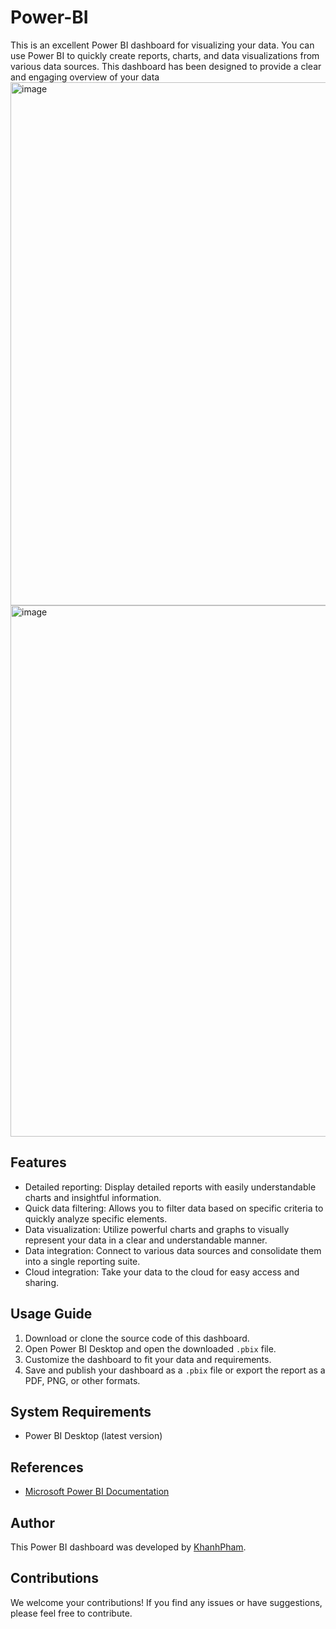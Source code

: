 # Power-BI
This is an excellent Power BI dashboard for visualizing your data. You can use Power BI to quickly create reports, charts, and data visualizations from various data sources. This dashboard has been designed to provide a clear and engaging overview of your data
<img width="837" alt="image" src="https://github.com/khanhphamj/Power-BI/assets/120659979/423bb3ce-343d-459c-bd94-1e3636ec3dc4">
<img width="850" alt="image" src="https://github.com/khanhphamj/Power-BI/assets/120659979/eb1615ad-1532-4a87-b6c9-2645652314f3">
## Features

- Detailed reporting: Display detailed reports with easily understandable charts and insightful information.
- Quick data filtering: Allows you to filter data based on specific criteria to quickly analyze specific elements.
- Data visualization: Utilize powerful charts and graphs to visually represent your data in a clear and understandable manner.
- Data integration: Connect to various data sources and consolidate them into a single reporting suite.
- Cloud integration: Take your data to the cloud for easy access and sharing.

## Usage Guide

1. Download or clone the source code of this dashboard.
2. Open Power BI Desktop and open the downloaded `.pbix` file.
3. Customize the dashboard to fit your data and requirements.
4. Save and publish your dashboard as a `.pbix` file or export the report as a PDF, PNG, or other formats.

## System Requirements

- Power BI Desktop (latest version)

## References

- [Microsoft Power BI Documentation](https://docs.microsoft.com/power-bi/)

## Author

This Power BI dashboard was developed by [KhanhPham](https://github.com/khanhphamj).

## Contributions

We welcome your contributions! If you find any issues or have suggestions, please feel free to contribute.
